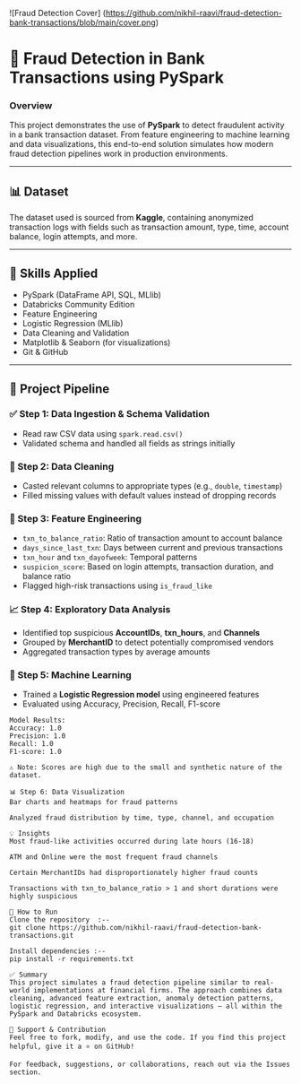 ![Fraud Detection Cover]
(https://github.com/nikhil-raavi/fraud-detection-bank-transactions/blob/main/cover.png)

# 🏦 Fraud Detection in Bank Transactions using PySpark

### Overview
This project demonstrates the use of **PySpark** to detect fraudulent activity in a bank transaction dataset. From feature engineering to machine learning and data visualizations, this end-to-end solution simulates how modern fraud detection pipelines work in production environments.

---

## 📊 Dataset
The dataset used is sourced from **Kaggle**, containing anonymized transaction logs with fields such as transaction amount, type, time, account balance, login attempts, and more.

---

## 🧠 Skills Applied
- PySpark (DataFrame API, SQL, MLlib)
- Databricks Community Edition
- Feature Engineering
- Logistic Regression (MLlib)
- Data Cleaning and Validation
- Matplotlib & Seaborn (for visualizations)
- Git & GitHub

---

## 🔄 Project Pipeline

### ✅ Step 1: Data Ingestion & Schema Validation
- Read raw CSV data using `spark.read.csv()`
- Validated schema and handled all fields as strings initially

### 🔧 Step 2: Data Cleaning
- Casted relevant columns to appropriate types (e.g., `double`, `timestamp`)
- Filled missing values with default values instead of dropping records

### 🧱 Step 3: Feature Engineering
- `txn_to_balance_ratio`: Ratio of transaction amount to account balance
- `days_since_last_txn`: Days between current and previous transactions
- `txn_hour` and `txn_dayofweek`: Temporal patterns
- `suspicion_score`: Based on login attempts, transaction duration, and balance ratio
- Flagged high-risk transactions using `is_fraud_like`

### 📈 Step 4: Exploratory Data Analysis
- Identified top suspicious **AccountIDs**, **txn_hours**, and **Channels**
- Grouped by **MerchantID** to detect potentially compromised vendors
- Aggregated transaction types by average amounts

### 🤖 Step 5: Machine Learning
- Trained a **Logistic Regression model** using engineered features
- Evaluated using Accuracy, Precision, Recall, F1-score

```text
Model Results:
Accuracy: 1.0
Precision: 1.0
Recall: 1.0
F1-score: 1.0

⚠️ Note: Scores are high due to the small and synthetic nature of the dataset.

📊 Step 6: Data Visualization
Bar charts and heatmaps for fraud patterns

Analyzed fraud distribution by time, type, channel, and occupation

💡 Insights
Most fraud-like activities occurred during late hours (16-18)

ATM and Online were the most frequent fraud channels

Certain MerchantIDs had disproportionately higher fraud counts

Transactions with txn_to_balance_ratio > 1 and short durations were highly suspicious

🚀 How to Run
Clone the repository  :--
git clone https://github.com/nikhil-raavi/fraud-detection-bank-transactions.git

Install dependencies :--
pip install -r requirements.txt

✅ Summary
This project simulates a fraud detection pipeline similar to real-world implementations at financial firms. The approach combines data cleaning, advanced feature extraction, anomaly detection patterns, logistic regression, and interactive visualizations — all within the PySpark and Databricks ecosystem.

💬 Support & Contribution
Feel free to fork, modify, and use the code. If you find this project helpful, give it a ⭐ on GitHub!

For feedback, suggestions, or collaborations, reach out via the Issues section.


